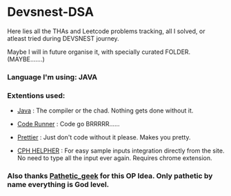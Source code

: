 # Devsnest-DSA

Here lies all the THAs and Leetcode problems tracking, all I solved, or atleast tried during DEVSNEST journey.

Maybe I will in future organise it, with specially curated FOLDER.(MAYBE.......)

### Language I'm using: JAVA

### Extentions used: 

- [Java]() : The compiler or the chad. Nothing gets done without it.

- [Code Runner]() : Code go BRRRRR......

- [Prettier]() : Just don't code without it please. Makes you pretty.

- [CPH HELPHER]() : For easy sample inputs integration directly from the site. No need to type all the input ever again. Requires chrome extension.

### Also thanks [Pathetic_geek](https://github.com/patheticGeek) for this OP Idea. Only pathetic by name everything is God level.
